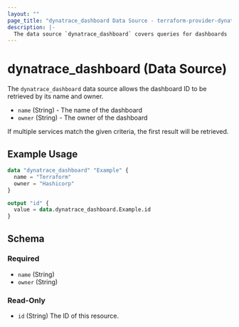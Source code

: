 ```yaml
---
layout: ""
page_title: "dynatrace_dashboard Data Source - terraform-provider-dynatrace"
description: |-
  The data source `dynatrace_dashboard` covers queries for dashboards
---
```


# dynatrace_dashboard (Data Source)

The `dynatrace_dashboard` data source allows the dashboard ID to be retrieved by its name and owner.

- `name` (String) - The name of the dashboard
- `owner` (String) - The owner of the dashboard

If multiple services match the given criteria, the first result will be retrieved.

## Example Usage

```terraform
data "dynatrace_dashboard" "Example" {
  name = "Terraform"
  owner = "Hashicorp"
}

output "id" {
  value = data.dynatrace_dashboard.Example.id
}

```

<!-- schema generated by tfplugindocs -->
## Schema

### Required

- `name` (String)
- `owner` (String)

### Read-Only

- `id` (String) The ID of this resource.